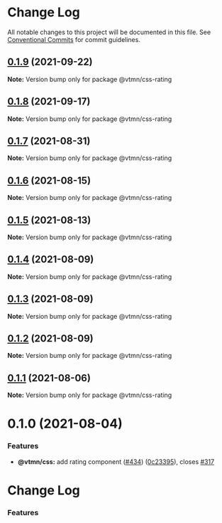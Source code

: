 # Change Log

All notable changes to this project will be documented in this file.
See [Conventional Commits](https://conventionalcommits.org) for commit guidelines.

## [0.1.9](https://github.com/Decathlon/vitamin-web/compare/@vtmn/css-rating@0.1.8...@vtmn/css-rating@0.1.9) (2021-09-22)

**Note:** Version bump only for package @vtmn/css-rating





## [0.1.8](https://github.com/Decathlon/vitamin-web/compare/@vtmn/css-rating@0.1.7...@vtmn/css-rating@0.1.8) (2021-09-17)

**Note:** Version bump only for package @vtmn/css-rating





## [0.1.7](https://github.com/Decathlon/vitamin-web/compare/@vtmn/css-rating@0.1.6...@vtmn/css-rating@0.1.7) (2021-08-31)

**Note:** Version bump only for package @vtmn/css-rating





## [0.1.6](https://github.com/Decathlon/vitamin-web/compare/@vtmn/css-rating@0.1.5...@vtmn/css-rating@0.1.6) (2021-08-15)

**Note:** Version bump only for package @vtmn/css-rating





## [0.1.5](https://github.com/Decathlon/vitamin-web/compare/@vtmn/css-rating@0.1.4...@vtmn/css-rating@0.1.5) (2021-08-13)

**Note:** Version bump only for package @vtmn/css-rating





## [0.1.4](https://github.com/Decathlon/vitamin-web/compare/@vtmn/css-rating@0.1.3...@vtmn/css-rating@0.1.4) (2021-08-09)

**Note:** Version bump only for package @vtmn/css-rating





## [0.1.3](https://github.com/Decathlon/vitamin-web/compare/@vtmn/css-rating@0.1.2...@vtmn/css-rating@0.1.3) (2021-08-09)

**Note:** Version bump only for package @vtmn/css-rating





## [0.1.2](https://github.com/Decathlon/vitamin-web/compare/@vtmn/css-rating@0.1.1...@vtmn/css-rating@0.1.2) (2021-08-09)

**Note:** Version bump only for package @vtmn/css-rating





## [0.1.1](https://github.com/Decathlon/vitamin-web/compare/@vtmn/css-rating@0.1.0...@vtmn/css-rating@0.1.1) (2021-08-06)

**Note:** Version bump only for package @vtmn/css-rating





# 0.1.0 (2021-08-04)


### Features

* **@vtmn/css:** add rating component ([#434](https://github.com/Decathlon/vitamin-web/issues/434)) ([0c23395](https://github.com/Decathlon/vitamin-web/commit/0c2339551711095a8e2ca14bd16eda462fdf15cd)), closes [#317](https://github.com/Decathlon/vitamin-web/issues/317)





# Change Log

### Features
